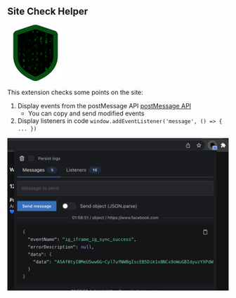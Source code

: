 ## Site Check Helper

<img src="./src/icons/128.png" alt="logo">

This extension checks some points on the site:
1. Display events from the postMessage API [postMessage API](https://developer.mozilla.org/en-US/docs/Web/API/Window/postMessage)
   * You can copy and send modified events
2. Display listeners in code `window.addEventListener('message', () => { ... })`

<img src="screenshots/popup.png" alt="screenshot">
